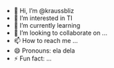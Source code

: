 - 👋 Hi, I’m @kraussbliz
- 👀 I’m interested in TI
- 🌱 I’m currently learning 
- 💞️ I’m looking to collaborate on ...
- 📫 How to reach me ...
- 😄 Pronouns: ela dela
- ⚡ Fun fact: ...

<!---
kraussbliz/kraussbliz is a ✨ special ✨ repository because its `README.md` (this file) appears on your GitHub profile.
You can click the Preview link to take a look at your changes.
--->
